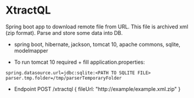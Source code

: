 # XtractQL

Spring boot app to download remote file from URL. This file is archived xml (zip format). Parse and store some data into DB.

- spring boot, hibernate, jackson, tomcat 10, apache commons, sqlite, modelmapper

- To run tomcat 10 required + fill application.properties:

```properties
spring.datasource.url=jdbc:sqlite:<PATH TO SQLITE FILE>
parser.tmp.folder=/tmp/parserTemporaryFolder
```

- Endpoint POST /xtractql { fileUrl: "http://example/example.xml.zip" }
